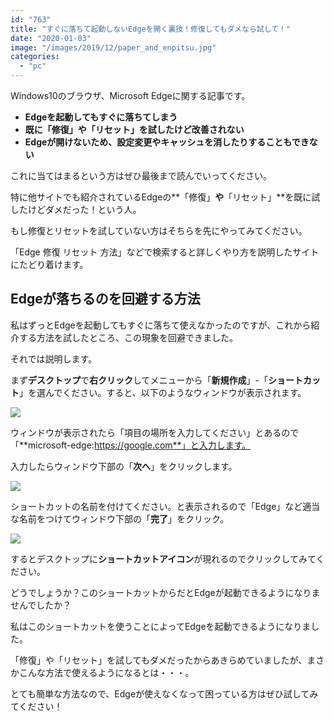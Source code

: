```yaml
---
id: "763"
title: "すぐに落ちて起動しないEdgeを開く裏技！修復してもダメなら試して！"
date: "2020-01-03"
image: "/images/2019/12/paper_and_enpitsu.jpg"
categories: 
  - "pc"
---
```


Windows10のブラウザ、Microsoft Edgeに関する記事です。

- **Edgeを起動してもすぐに落ちてしまう**
- **既に「修復」や「リセット」を試したけど改善されない**
- **Edgeが開けないため、設定変更やキャッシュを消したりすることもできない**

これに当てはまるという方はぜひ最後まで読んでいってください。

特に他サイトでも紹介されているEdgeの**「修復」**や**「リセット」**を既に試したけどダメだった！という人。

もし修復とリセットを試していない方はそちらを先にやってみてください。

「Edge 修復 リセット 方法」などで検索すると詳しくやり方を説明したサイトにたどり着けます。

## Edgeが落ちるのを回避する方法

私はずっとEdgeを起動してもすぐに落ちて使えなかったのですが、これから紹介する方法を試したところ、この現象を回避できました。

それでは説明します。

まず**デスクトップ**で**右クリック**してメニューから「**新規作成**」-「**ショートカット**」を選んでください。すると、以下のようなウィンドウが表示されます。

![](../../assets/images/2020/01/shortcut-window.png)

ウィンドウが表示されたら「項目の場所を入力してください」とあるので「**microsoft-edge:https://google.com**」と入力します。

入力したらウィンドウ下部の「**次へ**」をクリックします。

![](../../assets/images/2020/01/shortcut-window-naming.png)

ショートカットの名前を付けてください。と表示されるので「Edge」など適当な名前をつけてウィンドウ下部の「**完了**」をクリック。

![](../../assets/images/2020/01/edge-shortcut.png)

するとデスクトップに**ショートカットアイコン**が現れるのでクリックしてみてください。

どうでしょうか？このショートカットからだとEdgeが起動できるようになりませんでしたか？

私はこのショートカットを使うことによってEdgeを起動できるようになりました。

「修復」や「リセット」を試してもダメだったからあきらめていましたが、まさかこんな方法で使えるようになるとは・・・。

とても簡単な方法なので、Edgeが使えなくなって困っている方はぜひ試してみてください！
